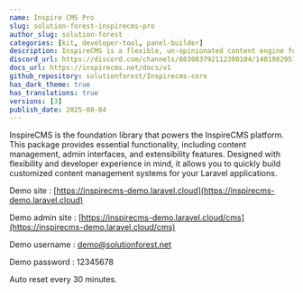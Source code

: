 ```yaml
---
name: Inspire CMS Pro
slug: solution-forest-inspirecms-pro
author_slug: solution-forest
categories: [kit, developer-tool, panel-builder]
description: InspireCMS is a flexible, un-opinionated content engine for Laravel, built on Filament.
discord_url: https://discord.com/channels/883083792112300104/1401982951960350872
docs_url: https://inspirecms.net/docs/v1
github_repository: solutionforest/Inspirecms-core
has_dark_theme: true
has_translations: true
versions: [3]
publish_date: 2025-08-04
---
```


InspireCMS is the foundation library that powers the InspireCMS platform. This package provides essential functionality, including content management, admin interfaces, and extensibility features. Designed with flexibility and developer experience in mind, it allows you to quickly build customized content management systems for your Laravel applications.

Demo site : [https://inspirecms-demo.laravel.cloud](https://inspirecms-demo.laravel.cloud)

Demo admin site : [https://inspirecms-demo.laravel.cloud/cms](https://inspirecms-demo.laravel.cloud/cms)

Demo username : demo@solutionforest.net

Demo password : 12345678

Auto reset every 30 minutes.